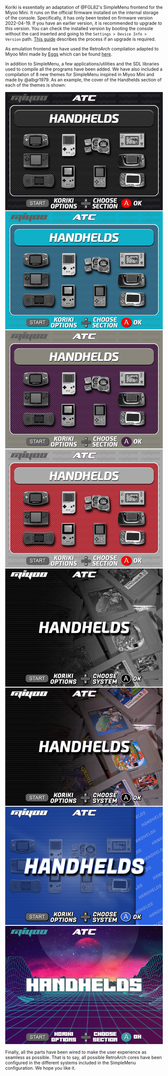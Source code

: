 Koriki is essentially an adaptation of @FGL82's SimpleMenu frontend for the Miyoo Mini. It runs on the official firmware installed on the internal storage of the console. Specifically, it has only been tested on firmware version 2022-04-19. If you have an earlier version, it is recommended to upgrade to this version. You can check the installed version by booting the console without the card inserted and going to the `Settings > Device Info > Version` path. [This guide](https://github.com/TriForceX/MiyooCFW/wiki/Miyoo-Mini#firmware-update-guide) describes the process if an upgrade is required.

As emulation frontend we have used the RetroArch compilation adapted to Miyoo Mini made by [Eggs](https://discordapp.com/users/778867980096241715) which can be found [here](https://www.dropbox.com/sh/hqcsr1h1d7f8nr3/AABtSOygIX_e4mio3rkLetWTa?preview=RetroArch_Dingux_forMiyooMini_220525.zip).

In addition to SimpleMenu, a few applications/utilities and the SDL libraries used to compile all the programs have been added. We have also included a compilation of 8 new themes for SimpleMenu inspired in Miyoo Mini and made by @albgr1979. As an example, the cover of the Handhelds section of each of the themes is shown:

![ATC Black](images/themes/black.png)
![ATC Blue](images/themes/blue.png)
![ATC Gb](images/themes/gb.png)
![ATC Snes](images/themes/snes.png)
![ATC Elegant B&W](images/themes/elegant_bw.png)
![ATC Elegant Color](images/themes/elegant_color.png)
![ATC Icons & Logos](images/themes/icons_logos.png)
![ATC Retrowaves](images/themes/retrowaves.png)

Finally, all the parts have been wired to make the user experience as seamless as possible. That is to say, all possible RetroArch cores have been configured in the different systems included in the SimpleMenu configuration. We hope you like it.
